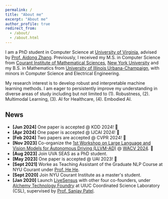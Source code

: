 ```yaml
---
permalink: /
title: "About me"
excerpt: "About me"
author_profile: true
redirect_from: 
  - /about/
  - /about.html
---
```


I am a PhD student in Computer Science at [University of Virginia](https://www.virginia.edu/), advised by [Prof. Aidong Zhang](https://engineering.virginia.edu/faculty/aidong-zhang). Previously, I received my M.S. in Computer Science from [Courant Institute of Mathematical Sciences](https://cs.nyu.edu/), [New York University](https://www.nyu.edu/) and my B.S. in Mathematics from [University of Illinois Urbana-Champaign](https://illinois.edu/), with minors in Computer Science and Electrical Engineering.

My research interest is to develop robust and interpretable machine learning methods. I am eager to persistently improve my understanding in diverse areas of study including but not limited to (1). Robustness, (2). Multimodal Learning, (3). AI for Healthcare, (4). Embodied AI. 

<!-- I am always on the lookout for research collaborations that align with my research interests. If you have any potential opportunities or ideas, feel free to contact me via email. -->

<!-- <span style="color:red">Note: I am actively looking for PhD opportunities in the cycle of Fall 2023.</span> -->

<!-- A data-driven personal website
======
Like many other Jekyll-based GitHub Pages templates, academicpages makes you separate the website's content from its form. The content & metadata of your website are in structured markdown files, while various other files constitute the theme, specifying how to transform that content & metadata into HTML pages. You keep these various markdown (.md), YAML (.yml), HTML, and CSS files in a public GitHub repository. Each time you commit and push an update to the repository, the [GitHub pages](https://pages.github.com/) service creates static HTML pages based on these files, which are hosted on GitHub's servers free of charge.

Many of the features of dynamic content management systems (like Wordpress) can be achieved in this fashion, using a fraction of the computational resources and with far less vulnerability to hacking and DDoSing. You can also modify the theme to your heart's content without touching the content of your site. If you get to a point where you've broken something in Jekyll/HTML/CSS beyond repair, your markdown files describing your talks, publications, etc. are safe. You can rollback the changes or even delete the repository and start over -- just be sure to save the markdown files! Finally, you can also write scripts that process the structured data on the site, such as [this one](https://github.com/academicpages/academicpages.github.io/blob/master/talkmap.ipynb) that analyzes metadata in pages about talks to display [a map of every location you've given a talk](https://academicpages.github.io/talkmap.html). -->

<!-- Getting started
======
1. Register a GitHub account if you don't have one and confirm your e-mail (required!)
2. Fork [this repository](https://github.com/academicpages/academicpages.github.io) by clicking the "fork" button in the top right. 
3. Go to the repository's settings (rightmost item in the tabs that start with "Code", should be below "Unwatch"). Rename the repository "[your GitHub username].github.io", which will also be your website's URL.
4. Set site-wide configuration and create content & metadata (see below -- also see [this set of diffs](http://archive.is/3TPas) showing what files were changed to set up [an example site](https://getorg-testacct.github.io) for a user with the username "getorg-testacct")
5. Upload any files (like PDFs, .zip files, etc.) to the files/ directory. They will appear at https://[your GitHub username].github.io/files/example.pdf.  
6. Check status by going to the repository settings, in the "GitHub pages" section -->
<!-- 
Site-wide configuration
------
The main configuration file for the site is in the base directory in [_config.yml](https://github.com/academicpages/academicpages.github.io/blob/master/_config.yml), which defines the content in the sidebars and other site-wide features. You will need to replace the default variables with ones about yourself and your site's github repository. The configuration file for the top menu is in [_data/navigation.yml](https://github.com/academicpages/academicpages.github.io/blob/master/_data/navigation.yml). For example, if you don't have a portfolio or blog posts, you can remove those items from that navigation.yml file to remove them from the header.  -->

<!-- Create content & metadata
------
For site content, there is one markdown file for each type of content, which are stored in directories like _publications, _talks, _posts, _teaching, or _pages. For example, each talk is a markdown file in the [_talks directory](https://github.com/academicpages/academicpages.github.io/tree/master/_talks). At the top of each markdown file is structured data in YAML about the talk, which the theme will parse to do lots of cool stuff. The same structured data about a talk is used to generate the list of talks on the [Talks page](https://academicpages.github.io/talks), each [individual page](https://academicpages.github.io/talks/2012-03-01-talk-1) for specific talks, the talks section for the [CV page](https://academicpages.github.io/cv), and the [map of places you've given a talk](https://academicpages.github.io/talkmap.html) (if you run this [python file](https://github.com/academicpages/academicpages.github.io/blob/master/talkmap.py) or [Jupyter notebook](https://github.com/academicpages/academicpages.github.io/blob/master/talkmap.ipynb), which creates the HTML for the map based on the contents of the _talks directory).

**Markdown generator**

I have also created [a set of Jupyter notebooks](https://github.com/academicpages/academicpages.github.io/tree/master/markdown_generator
) that converts a CSV containing structured data about talks or presentations into individual markdown files that will be properly formatted for the academicpages template. The sample CSVs in that directory are the ones I used to create my own personal website at stuartgeiger.com. My usual workflow is that I keep a spreadsheet of my publications and talks, then run the code in these notebooks to generate the markdown files, then commit and push them to the GitHub repository.

How to edit your site's GitHub repository
------
Many people use a git client to create files on their local computer and then push them to GitHub's servers. If you are not familiar with git, you can directly edit these configuration and markdown files directly in the github.com interface. Navigate to a file (like [this one](https://github.com/academicpages/academicpages.github.io/blob/master/_talks/2012-03-01-talk-1.md) and click the pencil icon in the top right of the content preview (to the right of the "Raw | Blame | History" buttons). You can delete a file by clicking the trashcan icon to the right of the pencil icon. You can also create new files or upload files by navigating to a directory and clicking the "Create new file" or "Upload files" buttons. 

Example: editing a markdown file for a talk
![Editing a markdown file for a talk](/images/editing-talk.png)

For more info
------
More info about configuring academicpages can be found in [the guide](https://academicpages.github.io/markdown/). The [guides for the Minimal Mistakes theme](https://mmistakes.github.io/minimal-mistakes/docs/configuration/) (which this theme was forked from) might also be helpful. -->

News
------
- **[Jun 2024]** One paper is accepted @ KDD 2024! 🎉
- **[Apr 2024]** One paper is accepted @ IJCAI 2024! 🎉
- **[Feb 2024]** Two papers are accepted @ CVPR 2024! 🎉
- **[Nov 2023]** Co-organize the [1st Workshop on Large Language and Vision Models for Autonomous Driving (LLVM-AD)](https://llvm-ad.github.io/) @ [WACV 2024](https://wacv2024.thecvf.com/). 🎉
- **[Aug 2023]** Join UVA SEAS as a PhD student.
- **[May 2023]** One paper is accepted @ UAI 2023! 🎉
- **[Sept 2021]** Worke as Teaching Assistant of the Graduate NLP Course at NYU Courant under [Prof. He He](https://hhexiy.github.io/).
- **[Sept 2020]** Join NYU Courant Institute as a master's student.
- **[Jan 2020]** Launch [LiveSensus](https://livesensus.com/) with other four co-founders, under [Alchemy Technology Foundry](http://alchemyfoundry.com/) at UIUC Coordinated Science Laboratory (CSL), supervised by [Prof. Sanjay Patel](https://sjp.ece.illinois.edu/).
  

<script type='text/javascript' id='clustrmaps' src='//cdn.clustrmaps.com/map_v2.js?cl=ffffff&w=300&t=tt&d=Itoj5gX6LtmhsR5PEC5uQkeN08ZyMnSJSe7hPwC0OYg'></script>
